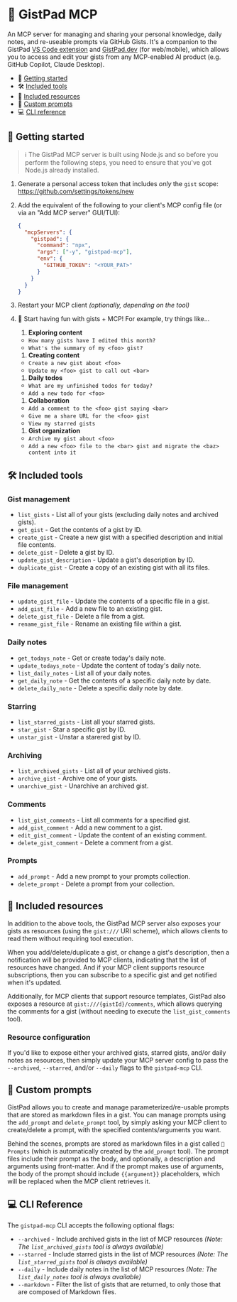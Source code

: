 # 📓 GistPad MCP

An MCP server for managing and sharing your personal knowledge, daily notes, and re-useable prompts via GitHub Gists. It's a companion to the GistPad [VS Code extension](https://aka.ms/gistpad) and [GistPad.dev](https://gistpad.dev) (for web/mobile), which allows you to access and edit your gists from any MCP-enabled AI product (e.g. GitHub Copilot, Claude Desktop).

- 🏃 [Getting started](#-getting-started)
- 🛠️ [Included tools](#️-included-tools)
- 📁 [Included resources](#-included-resources)
- 💬 [Custom prompts](#-custom-prompts)
- 💻 [CLI reference](#-cli-reference)

## 🏃 Getting started

> ℹ️ The GistPad MCP server is built using Node.js and so before you perform the following steps, you need to ensure that you've got Node.js already installed.

1. Generate a personal access token that includes _only_ the `gist` scope: https://github.com/settings/tokens/new

1. Add the equivalent of the following to your client's MCP config file (or via an "Add MCP server" GUI/TUI):

   ```json
   {
     "mcpServers": {
       "gistpad": {
         "command": "npx",
         "args": ["-y", "gistpad-mcp"],
         "env": {
           "GITHUB_TOKEN": "<YOUR_PAT>"
         }
       }
     }
   }
   ```

1. Restart your MCP client _(optionally, depending on the tool)_

1. :partying_face: Start having fun with gists + MCP! For example, try things like...

   1. **Exploring content**

   - `How many gists have I edited this month?`
   - `What's the summary of my <foo> gist?`

   1. **Creating content**

   - `Create a new gist about <foo>`
   - `Update my <foo> gist to call out <bar>`

   1. **Daily todos**

   - `What are my unfinished todos for today?`
   - `Add a new todo for <foo>`

   1. **Collaboration**

   - `Add a comment to the <foo> gist saying <bar>`
   - `Give me a share URL for the <foo> gist`
   - `View my starred gists`

   1. **Gist organization**

   - `Archive my gist about <foo>`
   - `Add a new <foo> file to the <bar> gist and migrate the <baz> content into it`

## 🛠️ Included tools

### Gist management

- `list_gists` - List all of your gists (excluding daily notes and archived gists).
- `get_gist` - Get the contents of a gist by ID.
- `create_gist` - Create a new gist with a specified description and initial file contents.
- `delete_gist` - Delete a gist by ID.
- `update_gist_description` - Update a gist's description by ID.
- `duplicate_gist` - Create a copy of an existing gist with all its files.

### File management

- `update_gist_file` - Update the contents of a specific file in a gist.
- `add_gist_file` - Add a new file to an existing gist.
- `delete_gist_file` - Delete a file from a gist.
- `rename_gist_file` - Rename an existing file within a gist.

### Daily notes

- `get_todays_note` - Get or create today's daily note.
- `update_todays_note` - Update the content of today's daily note.
- `list_daily_notes` - List all of your daily notes.
- `get_daily_note` - Get the contents of a specific daily note by date.
- `delete_daily_note` - Delete a specific daily note by date.

### Starring

- `list_starred_gists` - List all your starred gists.
- `star_gist` - Star a specific gist by ID.
- `unstar_gist` - Unstar a starered gist by ID.

### Archiving

- `list_archived_gists` - List all of your archived gists.
- `archive_gist` - Archive one of your gists.
- `unarchive_gist` - Unarchive an archived gist.

### Comments

- `list_gist_comments` - List all comments for a specified gist.
- `add_gist_comment` - Add a new comment to a gist.
- `edit_gist_comment` - Update the content of an existing comment.
- `delete_gist_comment` - Delete a comment from a gist.

### Prompts

- `add_prompt` - Add a new prompt to your prompts collection.
- `delete_prompt` - Delete a prompt from your collection.

## 📁 Included resources

In addition to the above tools, the GistPad MCP server also exposes your gists as resources (using the `gist:///` URI scheme), which allows clients to read them without requiring tool execution.

When you add/delete/duplicate a gist, or change a gist's description, then a notification will be provided to MCP clients, indicating that the list of resources have changed. And if your MCP client supports resource subscriptions, then you can subscribe to a specific gist and get notified when it's updated.

Additionally, for MCP clients that support resource templates, GistPad also exposes a resource at `gist:///{gistId}/comments`, which allows querying the comments for a gist (without needing to execute the `list_gist_comments` tool).

### Resource configuration

If you'd like to expose either your archived gists, starred gists, and/or daily notes as resources, then simply update your MCP server config to pass the `--archived`, `--starred`, and/or `--daily` flags to the `gistpad-mcp` CLI.

## 💬 Custom prompts

GistPad allows you to create and manage parameterized/re-usable prompts that are stored as markdown files in a gist. You can manage prompts using the `add_prompt` and `delete_prompt` tool, by simply asking your MCP client to create/delete a prompt, with the specified contents/arguments you want.

Behind the scenes, prompts are stored as markdown files in a gist called `💬 Prompts` (which is automatically created by the `add_prompt` tool). The prompt files include their prompt as the body, and optionally, a description and arguments using front-matter. And if the prompt makes use of arguments, the body of the prompt should include `{{argument}}` placeholders, which will be replaced when the MCP client retrieves it.

## 💻 CLI Reference

The `gistpad-mcp` CLI accepts the following optional flags:

- `--archived` - Include archived gists in the list of MCP resources _(Note: The `list_archived_gists` tool is always available)_
- `--starred` - Include starred gists in the list of MCP resources _(Note: The `list_starred_gists` tool is always available)_
- `--daily` - Include daily notes in the list of MCP resources _(Note: The `list_daily_notes` tool is always available)_
- `--markdown` - Filter the list of gists that are returned, to only those that are composed of Markdown files.
